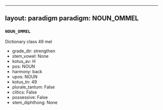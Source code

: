 
---
layout: paradigm
paradigm: NOUN_OMMEL
---
### ` NOUN_OMMEL `

Dictionary class 49 mel
* grade_dir: strengthen
* stem_vowel: None
* kotus_av: H
* pos: NOUN
* harmony: back
* upos: NOUN
* kotus_tn: 49
* plurale_tantum: False
* clitics: False
* possessive: False
* stem_diphthong: None
